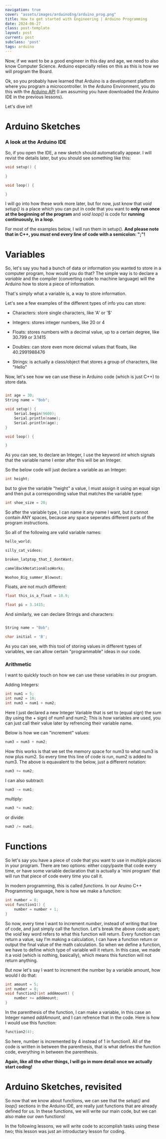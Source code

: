 ```yaml
---
navigation: true
cover: "assets/images/arduinoEng/arduino_prog.png"
title: How to get started with Engineering | Arduino Programming
date: 2024-06-27
class: post-template
layout: post
current: post
subclass: 'post'
tags: arduino
---
```


Now, if we want to be a good engineer in this day and age, we need to also know Computer Science. Arduino especially relies on this as this is how we will program the Board.

Ok, so you probably have learned that Arduino is a development platform where you program a microcontroller. In the Arduino Environment, you do this with the [Arduino API](https://docs.arduino.cc/learn/programming/reference/) (I am assuming you have downloaded the Arduino IDE in the previous lessons).

Let's dive in!!


# Arduino Sketches
### A look at the Arduino IDE

So, if you open the IDE, a new sketch should automatically appear. I will revist the details later, but you should see something like this:

```cpp
void setup() {
    
}

void loop() {

}
```

I will go into how these work more later, but for now, just know that _void setup()_ is a place which you can put in code that you want to **only run once at the beginning of the program** and _void loop()_ is code for **running continuously, in a loop**.

For most of the examples below, I will run them in setup(). **And please note that in C++, you _must_ end every line of code with a semicolon: ";"!**





# Variables

So, let's say you had a bunch of data or information you wanted to store in a computer program, how would you do that? The simple way is to declare a _variable_ and the compiler (converting code to machine language) will the Arduino how to store a piece of information. 

That's simply what a variable is, a way to store information. 

Let's see a few examples of the different types of info you can store:

- Characters: store single characters, like 'A' or '$'

- Integers: stores integer numbers, like 20 or 4

- Floats: stores numbers with a decimal value, up to a certain degree, like 30.799 or 3.1415

- Doubles: can store even more deicmal values that floats, like 40.2991988476

- Strings: is actually a class/object that stores a group of characters, like "Hello"


Now, let's see how we can use these in Arduino code (which is just C++) to store data. 

```cpp

int age = 30;
String name = "Bob";

void setup() {
    Serial.begin(9600);
    Serial.println(name);
    Serial.println(age);
}

void loop() {

}
```

As you can see, to declare an Integer, I use the keyword _int_ which signals that the variable name I enter after this will be an Integer.

So the below code will just declare a variable as an Integer:

```cpp
int height;
```

but to give the variable "height" a value, I must assign it using an equal sign and then put a corresponding value that matches the variable type:

```cpp
int shoe_size = 20;
```

So after the variable type, I can name it any name I want, but it cannot contain ANY spaces, because any space seperates different parts of the program instructions.

So all of the following are valid variable names:
```cpp
hello_world;

silly_cat_videos;

broken_latptop_that_I_dontWant;

camelBackNotationAlsoWorks;

Woohoo_Big_summer_Blowout;

```

Floats, are not much different:

```cpp
float this_is_a_float = 10.9;

float pi = 3.1415;
```

And similarly, we can declare Strings and characters:

```cpp

String name = "Bob";

char initial = 'B';
```


As you can see, with this tool of storing values in different types of variables, we can allow certain "programmable" ideas in our code.

### Arithmetic

I want to quickly touch on how we can use these variables in our program.

Adding Integers:

```cpp
int num1 = 5;
int num2 = 10;
int num3 = num1 + num2;
```

Here I just declared a new Integer Variable that is set to (equal sign) the sum (by using the + sign) of num1 and num2; This is how variables are used, you can just call their value later by refrencing their variable name.

Below is how we can "increment" values:

```cpp
num3 = num3 + num2;
```

How this works is that we set the memory space for num3 to what num3 is now plus num2. So every time this line of code is run, num2 is added to num3. The above is equavalent to the below, just a different notation:
```cpp
num3 += num2;
```

I can also subtract:
```cpp
num3 -= num1;
```

multiply:
```cpp
num3 *= num2;
```

or divide:
```cpp
num3 /= num1;
```


# Functions

So let's say you have a piece of code that you want to use in multiple places in your program. There are two options: either copy/paste that code every time, or have some variable declaration that is actually a 'mini program' that will run that piece of code every time you call it.

In modern programming, this is called _functions._ In our Aruino C++ Programming language, here is how we make a function:

```cpp
int number = 0;
void function1() {
    number = number + 1;
}
```

So now, every time I want to increment _number_, instead of writing that line of code, and just simply call the function. Let's break the above code apart; the _void_ key word refers to what this function will return. Every function can return a value, say I'm making a calculation, I can have a function return or output the final value of the math calculation. So when we define a function, we have to define which type of variable will it return. In this case, we made it a void (which is nothing, basically), which means this function will not return anything.

But now let's say I want to increment the number by a variable amount, how would I do that:

```cpp
int amount = 5;
int number = 0;
void function2(int addAmount) {
    number += addAmount;
}
```

In the parenthesis of the function, I can make a variable, in this case an Integer named _addAmount_, and I can refrence that in the code. Here is how I would use this function:

```cpp
function2(4);
```
So here, number is incremented by 4 instead of 1 in function1. All of the code is written in between the parenthesis, that is what defines the function code, everything in between the parenthesis.


**Again, like all the other things, I will go in more detail once we actually start coding!**




# Arduino Sketches, revisited

So now that we know about functions, we can see that the _setup()_ and _loop()_ sections in the Arduino IDE, are really just functions that are already defined for us. In these functions, we will write our main code, but we can also make our own functions!

In the following lessons, we will write code to accomplish tasks using these two; this lesson was just an introductary lesson for coding.

